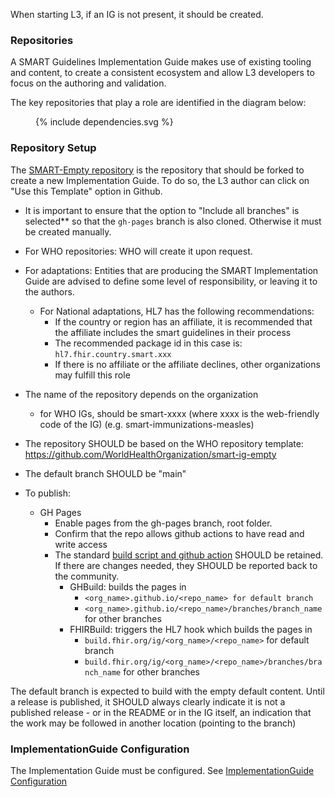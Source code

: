 When starting L3, if an IG is not present, it should be created.

### Repositories

A SMART Guidelines Implementation Guide makes use of existing tooling and content, to create a consistent ecosystem and allow L3 developers to focus on the authoring and validation.

The key repositories that play a role are identified in the diagram below:

<figure>
  {% include dependencies.svg %}
</figure>

### Repository Setup
The [SMART-Empty repository](https://github.com/WorldHealthOrganization/smart-ig-empty) is the repository that should be forked to create a new Implementation Guide. 
To do so, the L3 author can click on "Use this Template" option in Github.
* It is important to ensure that the option to "Include all branches" is selected** so that the `gh-pages` branch is also cloned. Otherwise it must be created manually. 
* For WHO repositories: WHO will create it upon request.
* For adaptations: Entities that are producing the SMART Implementation Guide are advised to define some level of responsibility, or leaving it to the authors. 

  * For National adaptations, HL7 has the following recommendations:
    * If the country or region has an affiliate, it is recommended that the affiliate includes the smart guidelines in their process
    * The recommended package id in this case is: `hl7.fhir.country.smart.xxx`
    * If there is no affiliate or the affiliate declines, other organizations may fulfill this role

* The name of the repository depends on the organization 
  * for WHO IGs, should be smart-xxxx (where xxxx is the web-friendly code of the IG) (e.g. smart-immunizations-measles)

* The repository SHOULD be based on the WHO repository template: https://github.com/WorldHealthOrganization/smart-ig-empty 

* The default branch SHOULD be "main"
* To publish: 
  * GH Pages
    * Enable pages from the gh-pages branch, root folder.
    * Confirm that the repo allows github actions to have read and write access
    * The standard [build script and github action](https://github.com/WorldHealthOrganization/smart-ig-empty/tree/main/.github/workflows) SHOULD be retained. If there are changes needed, they SHOULD be reported back to the community.
      * GHBuild: builds the pages in 
        * `<org_name>.github.io/<repo_name> for default branch`
        * `<org_name>.github.io/<repo_name>/branches/branch_name` for other branches
      * FHIRBuild: triggers the HL7 hook which builds the pages in 
        * `build.fhir.org/ig/<org_name>/<repo_name>` for default branch
        * `build.fhir.org/ig/<org_name>/<repo_name>/branches/branch_name` for other branches

The default branch is expected to build with the empty default content. Until a release is published, it SHOULD always clearly indicate it is not a published release  - or in the README or in the IG itself, an indication that the work may be followed in another location (pointing to the branch)


### ImplementationGuide Configuration

The Implementation Guide must be configured. See [ImplementationGuide Configuration](ig_configuration.html)
